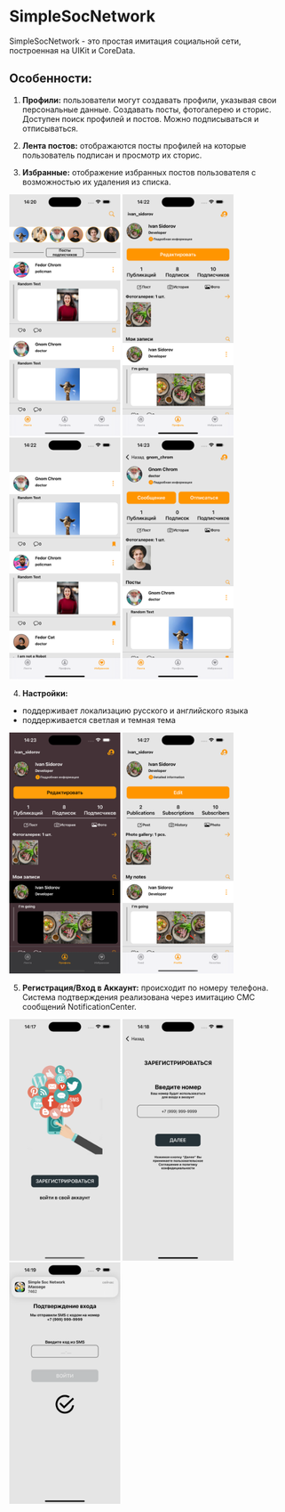#  SimpleSocNetwork

SimpleSocNetwork - это простая имитация социальной сети, построенная на UIKit и CoreData.

## Особенности:

1. **Профили:** пользователи могут создавать профили, указывая свои персональные данные. Создавать посты, фотогалерею и сторис. Доступен поиск профилей и постов. Можно подписываться и отписываться.

2. **Лента постов:** отображаются посты профилей на которые пользователь подписан и просмотр их сторис.

3. **Избранные:** отображение избранных постов пользователя с возможностью их удаления из списка.

<img src="files/Screenshot004.png" width="200" heigh="600">  <img src="files/Screenshot005.png" width="200" heigh="600">  <img src="files/Screenshot006.png" width="200" heigh="600">  <img src="files/Screenshot007.png" width="200" heigh="600">

4. **Настройки:**

- поддерживает локализацию русского и английского языка
- поддерживается светлая и темная тема

<img src="files/Screenshot008.png" width="200" heigh="600">  <img src="files/Screenshot009.png" width="200" heigh="600"> 

5. **Регистрация/Вход в Аккаунт:** происходит по номеру телефона. Система подтверждения реализована через имитацию СМС сообщений NotificationCenter.

<img src="files/Screenshot001.png" width="200" heigh="600">  <img src="files/Screenshot002.png" width="200" heigh="600">  <img src="files/Screenshot003.png" width="200" heigh="600">

